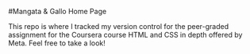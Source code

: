 #Mangata & Gallo Home Page

This repo is where I tracked my version control for the peer-graded assignment for the Coursera course HTML and CSS in depth offered by Meta. Feel free to take a look!
